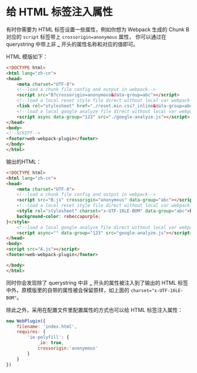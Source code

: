 # 给 HTML 标签注入属性
有时你需要为 HTML 标签设置一些属性，例如你想为 Webpack 生成的 Chunk B 对应的 `script` 标签带上 `crossorigin=anonymous` 属性，
你可以通过在 querystring 中带上非 **_** 开头的属性名称和对应的值即可。

HTML 模版如下：
```html
<!DOCTYPE html>
<html lang="zh-cn">
<head>
	<meta charset="UTF-8">
	<!--load a chunk file config and output in webpack-->
	<script src="B?crossorigin=anonymous&data-group=abc"></script>
	<!--load a local reset style file direct without local var webpack-->
	<link rel="stylesheet" href="./reset.min.css?_inline&data-group=abc" charset="x-UTF-16LE-BOM">
	<!--load a local google analyze file direct without local var webpack-->
	<script async data-group="123" src="./google-analyze.js"></script>
</head>
<body>
<!--SCRIPT-->
<footer>web-webpack-plugin</footer>
</body>
</html>
```

输出的HTML：
```html
<!DOCTYPE html>
<html lang="zh-cn">
<head>
	<meta charset="UTF-8">
	<!--load a chunk file config and output in webpack-->
	<script src="B.js" crossorigin="anonymous" data-group="abc"></script>
	<!--load a local reset style file direct without local var webpack-->
	<style rel="stylesheet" charset="x-UTF-16LE-BOM" data-group="abc">body {
    background-color: rebeccapurple;
}</style>
	<!--load a local google analyze file direct without local var webpack-->
	<script async="" data-group="123" src="google-analyze.js"></script>
</head>
<body>
<script src="A.js"></script>
<footer>web-webpack-plugin</footer>

</body>
</html>
```

同时你会发现除了 querystring 中非 **_** 开头的属性被注入到了输出的 HTML 标签中外，原模版里的自带的属性被会保留原样，如上面的 `charset="x-UTF-16LE-BOM"`。

除此之外，采用在配置文件里配置属性的方式也可以给 HTML 标签注入属性：
```js
new WebPlugin({
	filename: 'index.html',
	requires: {
		'ie-polyfill': {
			_ie: true,
			crossorigin:'anonymous'
		}
	}
})
```

